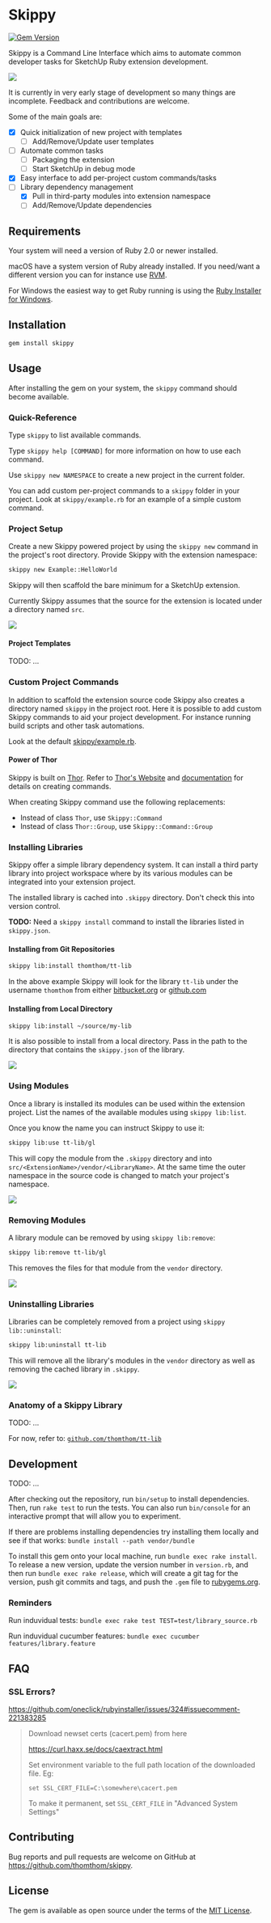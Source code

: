 # Skippy

[![Gem Version](https://badge.fury.io/rb/skippy.svg)](https://badge.fury.io/rb/skippy)

Skippy is a Command Line Interface which aims to automate common developer tasks for SketchUp Ruby extension development.

![](https://github.com/thomthom/skippy/wiki/images/skippy-cli.gif)

It is currently in very early stage of development so many things are incomplete. Feedback and contributions are welcome.

Some of the main goals are:

- [x] Quick initialization of new project with templates
  - [ ] Add/Remove/Update user templates
- [ ] Automate common tasks
  - [ ] Packaging the extension
  - [ ] Start SketchUp in debug mode
- [x] Easy interface to add per-project custom commands/tasks
- [ ] Library dependency management
  - [x] Pull in third-party modules into extension namespace
  - [ ] Add/Remove/Update dependencies

## Requirements

Your system will need a version of Ruby 2.0 or newer installed.

macOS have a system version of Ruby already installed. If you need/want a different version you can for instance use [RVM](https://rvm.io/).

For Windows the easiest way to get Ruby running is using the [Ruby Installer for Windows](https://rubyinstaller.org/).

## Installation

```bash
gem install skippy
```

## Usage

After installing the gem on your system, the `skippy` command should become available.

### Quick-Reference

Type `skippy` to list available commands.

Type `skippy help [COMMAND]` for more information on how to use each command.

Use `skippy new NAMESPACE` to create a new project in the current folder.

You can add custom per-project commands to a `skippy` folder in your project. Look at `skippy/example.rb` for an example of a simple custom command.

### Project Setup

Create a new Skippy powered project by using the `skippy new` command in the project's root directory. Provide Skippy with the extension namespace:

```bash
skippy new Example::HelloWorld
```

Skippy will then scaffold the bare minimum for a SketchUp extension.

Currently Skippy assumes that the source for the extension is located under a directory named `src`.

![](https://github.com/thomthom/skippy/wiki/images/skippy-project.gif)

#### Project Templates

TODO: ...

### Custom Project Commands

In addition to scaffold the extension source code Skippy also creates a directory named `skippy` in the project root. Here it is possible to add custom Skippy commands to aid your project development. For instance running build scripts and other task automations.

Look at the default [skippy/example.rb](app/resources/commands/example.rb).

#### Power of Thor

Skippy is built on [Thor](https://github.com/erikhuda/thor). Refer to [Thor's Website](http://whatisthor.com/) and [documentation](http://www.rubydoc.info/github/wycats/thor/index) for details on creating commands.

When creating Skippy command use the following replacements:

* Instead of class `Thor`, use `Skippy::Command`
* Instead of class `Thor::Group`, use `Skippy::Command::Group`

### Installing Libraries

Skippy offer a simple library dependency system. It can install a third party library into project workspace where by its various modules can be integrated into your extension project.

The installed library is cached into `.skippy` directory. Don't check this into version control.

**TODO:** Need a `skippy install` command to install the libraries listed in `skippy.json`.

#### Installing from Git Repositories

```bash
skippy lib:install thomthom/tt-lib
```

In the above example Skippy will look for the library `tt-lib` under the username `thomthom` from either [bitbucket.org](https://bitbucket.org/) or [github.com](https://github.com/)

#### Installing from Local Directory

```bash
skippy lib:install ~/source/my-lib
```

It is also possible to install from a local directory. Pass in the path to the directory that contains the `skippy.json` of the library.

![](https://github.com/thomthom/skippy/wiki/images/skippy-install-library.gif)

### Using Modules

Once a library is installed its modules can be used within the extension project. List the names of the available modules using `skippy lib:list`.

Once you know the name you can instruct Skippy to use it:

```bash
skippy lib:use tt-lib/gl
```

This will copy the module from the `.skippy` directory and into `src/<ExtensionName>/vendor/<LibraryName>`. At the same time the outer namespace in the source code is changed to match your project's namespace.

![](https://github.com/thomthom/skippy/wiki/images/skippy-use-module.gif)

### Removing Modules

A library module can be removed by using `skippy lib:remove`:

```bash
skippy lib:remove tt-lib/gl
```

This removes the files for that module from the `vendor` directory.

![](https://github.com/thomthom/skippy/wiki/images/skippy-remove-module.gif)

### Uninstalling Libraries

Libraries can be completely removed from a project using `skippy lib::uninstall`:

```bash
skippy lib:uninstall tt-lib
```

This will remove all the library's modules in the `vendor` directory as well as removing the cached library in `.skippy`.

![](https://github.com/thomthom/skippy/wiki/images/skippy-uninstall-library.gif)

### Anatomy of a Skippy Library

TODO: ...

For now, refer to: [`github.com/thomthom/tt-lib`](https://github.com/thomthom/tt-lib)

## Development

TODO: ...

After checking out the repository, run `bin/setup` to install dependencies. Then, run `rake test` to run the tests. You can also run `bin/console` for an interactive prompt that will allow you to experiment.

If there are problems installing dependencies try installing them locally and see if that works: `bundle install --path vendor/bundle`

To install this gem onto your local machine, run `bundle exec rake install`. To release a new version, update the version number in `version.rb`, and then run `bundle exec rake release`, which will create a git tag for the version, push git commits and tags, and push the `.gem` file to [rubygems.org](https://rubygems.org).

### Reminders

Run induvidual tests: `bundle exec rake test TEST=test/library_source.rb`

Run induvidual cucumber features: `bundle exec cucumber features/library.feature`

## FAQ

### SSL Errors?

https://github.com/oneclick/rubyinstaller/issues/324#issuecomment-221383285

> Download newset certs (cacert.pem) from here
>
> https://curl.haxx.se/docs/caextract.html
>
> Set environment variable to the full path location of the downloaded file. Eg:
>
>     set SSL_CERT_FILE=C:\somewhere\cacert.pem
>
> To make it permanent, set `SSL_CERT_FILE` in "Advanced System Settings"

## Contributing

Bug reports and pull requests are welcome on GitHub at https://github.com/thomthom/skippy.


## License

The gem is available as open source under the terms of the [MIT License](http://opensource.org/licenses/MIT).

